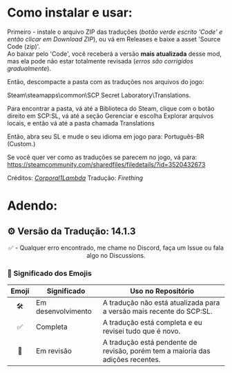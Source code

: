 # Como instalar e usar:

Primeiro - instale o arquivo ZIP das traduções (*botão verde escrito 'Code' e então clicar em Download ZIP*), ou vá em Releases e baixe a asset 'Source Code (zip)'.  
Ao baixar pelo 'Code', você receberá a versão **mais atualizada** desse mod, mas ela pode não estar totalmente revisada (*erros são corrigidos gradualmente*).

Então, descompacte a pasta com as traduções nos arquivos do jogo:

Steam\steamapps\common\SCP Secret Laboratory\Translations.


Para encontrar a pasta, vá até a Biblioteca do Steam, clique com o botão direito em SCP:SL, vá até a seção Gerenciar e escolha Explorar arquivos locais, e então vá até a pasta chamada Translations

Então, abra seu SL e mude o seu idioma em jogo para: Português-BR (Custom.)


Se você quer ver como as traduções se parecem no jogo, vá para: https://steamcommunity.com/sharedfiles/filedetails/?id=3520432673

Créditos: [*Corporal1Lambda*](https://github.com/Corporal1Lambda)
Tradução: *Firething*

# Adendo: 
## ⚙️ Versão da Tradução: 14.1.3

<p align="center"> 
✅ - Qualquer erro encontrado, me chame no Discord, faça um Issue ou fala algo no Discussions.
</p>

### 📝 Significado dos Emojis

| Emoji | Significado              | Uso no Repositório                                                  
|:-----:|--------------------------|-------------------------------------------------------------------  
| 🛠️    | Em desenvolvimento       | A tradução não está atualizada para a versão mais recente do SCP:SL. 
| ✅    | Completa                 | A tradução está completa e eu revisei tudo que é novo.      
| 🚧    | Em revisão               | A tradução está pendente de revisão, porém tem a maioria das adições recentes.
